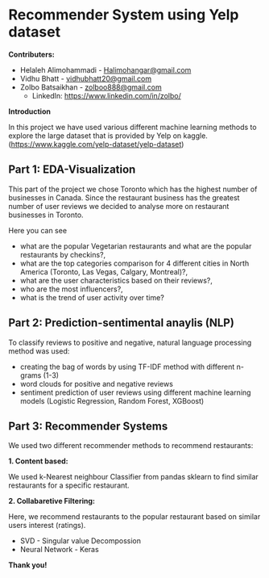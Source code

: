 # Recommender System using Yelp dataset

**Contributers:**

   - Helaleh Alimohammadi - Halimohangar@gmail.com
   - Vidhu Bhatt - vidhubhatt20@gmail.com
   - Zolbo Batsaikhan - zolboo888@gmail.com
      - LinkedIn: https://www.linkedin.com/in/zolbo/

**Introduction**

   In this project we have used various different machine learning methods to explore the large dataset that is provided by Yelp on kaggle. (https://www.kaggle.com/yelp-dataset/yelp-dataset)


## Part 1: EDA-Visualization

   This part of the project we chose Toronto which has the highest number of businesses in Canada. Since the restaurant business has the greatest number of user reviews we decided to analyse more on restaurant businesses in Toronto.

Here you can see

   * what are the popular Vegetarian restaurants and what are the popular restaurants by checkins?,
   * what are the top categories comparison for 4 different cities in North America (Toronto, Las Vegas, Calgary, Montreal)?,
   * what are the user characteristics based on their reviews?,
   * who are the most influencers?,
   * what is the trend of user activity over time?

## Part 2: Prediction-sentimental anaylis (NLP)

   To classify reviews to positive and negative, natural language processing method was used:
   
   * creating the bag of words by using TF-IDF method with different n-grams (1-3)
   * word clouds for positive and negative reviews
   * sentiment prediction of user reviews using different machine learning models (Logistic Regression, Random Forest, XGBoost)

## Part 3: Recommender Systems

   We used two different recommender methods to recommend restaurants:

   **1. Content based:** 
   
   We used k-Nearest neighbour Classifier from pandas sklearn to find similar restaurants for a specific restaurant.

   **2. Collabaretive Filtering:**
   
   Here, we recommend restaurants to the popular restaurant based on similar users interest (ratings).
   
   * SVD - Singular value Decompossion
   * Neural Network - Keras

**Thank you!**
